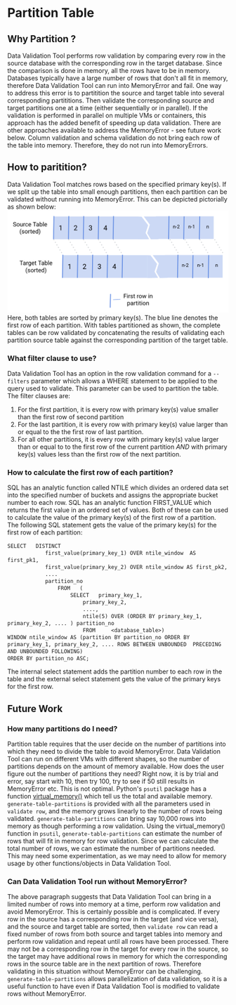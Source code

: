 # Partition Table 

## Why Partition ?
Data Validation Tool performs row validation by comparing every row in the source database with the corresponding row in the target database. Since the comparison is done in memory, all the rows have to be in memory. Databases typically have a large number of rows that don't all fit in memory, therefore Data Validation Tool can run into MemoryError and fail. One way to address this error is to partitition the source and target table into several corresponding partititions. Then validate the corresponding source and target partitions one at a time (either sequentially or in parallel). If the validation is performed in parallel on multiple VMs or containers, this approach has the added benefit of speeding up data validation. There are other approaches available to address the MemoryError - see future work below. Column validation and schema validation do not bring each row of the table into memory. Therefore, they do not run into MemoryErrors.

## How to paritition?
Data Validation Tool matches rows based on the specified primary key(s). If we split up the table into small enough partitions, then each partition can be validated without running into MemoryError. This can be depicted pictorially as shown below:
![Alt text](./partition_picture.png?raw=true "Title")
Here, both tables are sorted by primary key(s). The blue line denotes the first row of each partition. With tables partitioned as shown, the complete tables can be row validated by concatenating the results of validating each partition source table against the corresponding partition of the target table.
### What filter clause to use?
Data Validation Tool has an option in the row validation command for a `--filters` parameter which allows a WHERE statement to be applied to the query used to validate. This parameter can be used to partition the table. The filter clauses are:
1. For the first partition, it is every row with primary key(s) value smaller than the first row of second partition
2. For the last partition, it is every row with primary key(s) value larger than or equal to the the first row of last partition.
3. For all other partitions, it is every row with primary key(s) value larger than or equal to to the first row of the current partition *AND* with primary key(s) values less than the first row of the next partition.
### How to calculate the first row of each partition?
SQL has an analytic function called NTILE which divides an ordered data set into the specified number of buckets and assigns the appropriate bucket number to each row. SQL has an analytic function FIRST_VALUE which returns the first value in an ordered set of values. Both of these can be used to calculate the value of the primary key(s) of the first row of a partition. The following SQL statement gets the value of the primary key(s) for the first row of each partition:
```
SELECT   DISTINCT
            first_value(primary_key_1) OVER ntile_window  AS first_pk1,
            first_value(primary_key_2) OVER ntile_window AS first_pk2,
            ....
            partition_no
                FROM   (
                    SELECT   primary_key_1,
                        primary_key_2,
                        ....,
                        ntile(5) OVER (ORDER BY primary_key_1, primary_key_2, .... ) partition_no
                        FROM     <database_table>)
WINDOW ntile_window AS (partition BY partition_no ORDER BY primary_key_1, primary_key_2, .... ROWS BETWEEN UNBOUNDED  PRECEDING AND UNBOUNDED FOLLOWING)
ORDER BY partition_no ASC;
```
The internal select statement adds the partition number to each row in the table and the external select statement gets the value of the primary keys for the first row. 
## Future Work
### How many partitions do I need?
Partition table requires that the user decide on the number of partitions into which they need to divide the table to avoid MemoryError. Data Validation Tool can run on different VMs with different shapes, so the number of partitions depends on the amount of memory available. How does the user figure out the number of partitions they need? Right now, it is by trial and error, say start with 10, then try 100, try to see if 50 still results in MemoryError etc. This is not optimal. Python's `psutil` package has a function [virtual_memory()](https://psutil.readthedocs.io/en/latest/#psutil.virtual_memory) which tell us the total and available memory. `generate-table-partitions` is provided with all the parameters used in `validate row`, and the memory grows linearly to the number of rows being validated. `generate-table-partitions` can bring say 10,000 rows into memory as though performing a row validation. Using the virtual_memory() function in `psutil`, `generate-table-partitions` can estimate the number of rows that will fit in memory for row validation. Since we can calculate the total number of rows, we can estimate the number of partitions needed. This may need some experimentation, as we may need to allow for memory usage by other functions/objects in Data Validation Tool.
### Can Data Validation Tool run without MemoryError?
The above paragraph suggests that Data Validation Tool can bring in a limited number of rows into memory at a time, perform row validation and avoid MemoryError. This is certainly possible and is complicated. If every row in the source has a corresponding row in the target (and vice versa), and the source and target table are sorted, then `validate row` can read a fixed number of rows from both source and target tables into memory and perform row validation and repeat until all rows have been processed. There may not be a corresponding row in the target for every row in the source, so the target may have additional rows in memory for which the corresponding rows in the source table are in the next partition of rows. Therefore validating in this situation without MemoryError can be challenging. `generate-table-partitions` allows parallelization of data validation, so it is a useful function to have even if Data Validation Tool is modified to validate rows without MemoryError.
